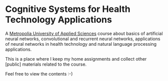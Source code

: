 # Cognitive Systems for Health Technology Applications


A [Metropolia University of Applied Sciences](https://www.metropolia.fi/) course about basics of artificial neural networks,
convolutional and recurrent neural networks, applications of neural networks in health technology and natural language processing applications.


This is a place where I keep my home assignments and collect other [public] materials related to the course.

Feel free to view the contents :-)
